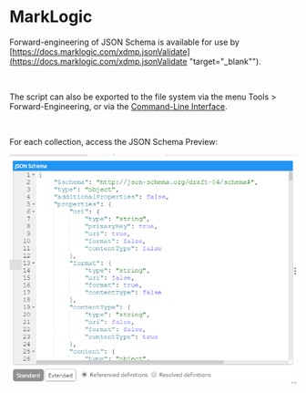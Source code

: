 # MarkLogic

Forward-engineering of JSON Schema is available for use by [https://docs.marklogic.com/xdmp.jsonValidate](<https://docs.marklogic.com/xdmp.jsonValidate> "target=\"\_blank\"").

&nbsp;

The script can also be exported to the file system via the menu Tools \> Forward-Engineering, or via the [Command-Line Interface](<CommandLineInterface.md>).

&nbsp;

For each collection, access the JSON Schema Preview:

![MarkLogic - Forward-eng - JSON Schema Preview](<lib/MarkLogic%20-%20Forward-eng%20-%20JSON%20Schema%20Preview.png>)

